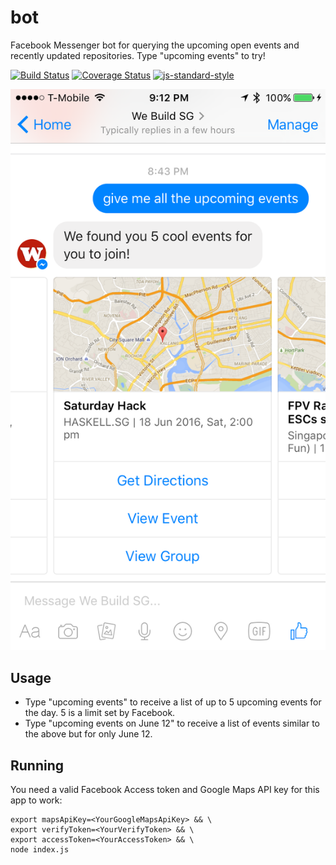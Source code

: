 # bot

Facebook Messenger bot for querying the upcoming open events and recently updated repositories. Type "upcoming events" to try!


[![Build Status](https://travis-ci.org/webuildsg/bot.svg?branch=master)](https://travis-ci.org/webuildsg/bot)
[![Coverage Status](https://coveralls.io/repos/github/webuildsg/bot/badge.svg?branch=master)](https://coveralls.io/github/webuildsg/bot?branch=master)
[![js-standard-style](https://img.shields.io/badge/code%20style-standard-brightgreen.svg?style=flat)](https://github.com/feross/standard)

![](screenshot.png)

## Usage

* Type "upcoming events" to receive a list of up to 5 upcoming events for the day. 5 is a limit set by Facebook.
* Type "upcoming events on June 12" to receive a list of events similar to the above but for only June 12.

## Running

You need a valid Facebook Access token and Google Maps API key for this app to work:

```
export mapsApiKey=<YourGoogleMapsApiKey> && \
export verifyToken=<YourVerifyToken> && \
export accessToken=<YourAccessToken> && \
node index.js
```
